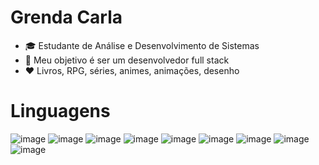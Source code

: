 # Grenda Carla
<!-- ![image](https://user-images.githubusercontent.com/80162033/114620991-8ec6b200-9c82-11eb-8a18-6255c0a1ba6f.png) ![image](https://user-images.githubusercontent.com/80162033/114621056-a140eb80-9c82-11eb-8828-5fa66fd512d2.png)-->





* 🎓 Estudante de Análise e Desenvolvimento de Sistemas
* 🎯 Meu objetivo é ser um desenvolvedor full stack
* ❤️ Livros, RPG, séries, animes, animações, desenho
        
        
        
# Linguagens

![image](https://img.icons8.com/dusk/64/000000/java-coffee-cup-logo.png) ![image](https://img.icons8.com/dusk/50/000000/python.png) ![image](https://img.icons8.com/color/48/000000/c-programming.png) ![image](https://img.icons8.com/color/48/000000/c-sharp-logo-2.png) ![image](https://img.icons8.com/dusk/64/000000/javascript.png) ![image](https://img.icons8.com/ultraviolet/40/000000/html-filetype.png) ![image](https://img.icons8.com/ultraviolet/40/000000/css-filetype.png) ![image](https://img.icons8.com/color/50/000000/dart.png) ![image](https://img.icons8.com/color/48/000000/microsoft-sql-server.png)
